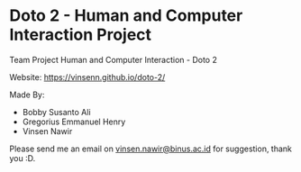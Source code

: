 # Doto 2 - Human and Computer Interaction Project
Team Project Human and Computer Interaction - Doto 2

Website: https://vinsenn.github.io/doto-2/

Made By:
- Bobby Susanto Ali
- Gregorius Emmanuel Henry
- Vinsen Nawir

Please send me an email on vinsen.nawir@binus.ac.id for suggestion, thank you :D.
